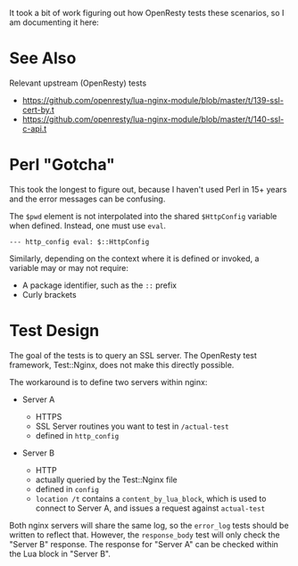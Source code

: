 It took a bit of work figuring out how OpenResty tests these scenarios, so I am
documenting it here:

# See Also

Relevant upstream (OpenResty) tests

* https://github.com/openresty/lua-nginx-module/blob/master/t/139-ssl-cert-by.t
* https://github.com/openresty/lua-nginx-module/blob/master/t/140-ssl-c-api.t

# Perl "Gotcha"

This took the longest to figure out, because I haven't used Perl in 15+ years
and the error messages can be confusing.

The `$pwd` element is not interpolated into the shared `$HttpConfig` variable
when defined.  Instead, one must use `eval`.

    --- http_config eval: $::HttpConfig

Similarly, depending on the context where it is defined or invoked, a variable
may or may not require:

* A package identifier, such as the `::` prefix
* Curly brackets


# Test Design

The goal of the tests is to query an SSL server. The OpenResty test framework,
Test::Nginx, does not make this directly possible.

The workaround is to define two servers within nginx:

* Server A 
  * HTTPS
  * SSL Server routines you want to test in `/actual-test`
  * defined in `http_config`

* Server B
  * HTTP
  * actually queried by the Test::Nginx file
  * defined in `config`
  * `location /t` contains a `content_by_lua_block`, which is used to connect
    to Server A, and issues a request against `actual-test`

Both nginx servers will share the same log, so the `error_log` tests should be
written to reflect that.  However, the `response_body` test will only check the
"Server B" response.  The response for "Server A" can be checked within the Lua
block in "Server B".
